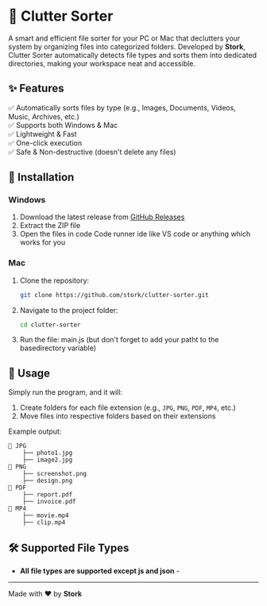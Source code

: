 # 🦅 Clutter Sorter

A smart and efficient file sorter for your PC or Mac that declutters your system by organizing files into categorized folders. Developed by **Stork**, Clutter Sorter automatically detects file types and sorts them into dedicated directories, making your workspace neat and accessible.

## ✨ Features
✅ Automatically sorts files by type (e.g., Images, Documents, Videos, Music, Archives, etc.)  
✅ Supports both Windows & Mac  
✅ Lightweight & Fast  
✅ One-click execution  
✅ Safe & Non-destructive (doesn't delete any files)  

## 🚀 Installation
### Windows
1. Download the latest release from [GitHub Releases](https://github.com/stork/clutter-sorter/)
2. Extract the ZIP file
3. Open the files in code Code runner ide like VS code or anything which works for you

### Mac
1. Clone the repository:
   ```sh
   git clone https://github.com/stork/clutter-sorter.git
   ```
2. Navigate to the project folder:
   ```sh
   cd clutter-sorter
   ```
3. Run the file:
   main.js (but don't forget to add your patht to the basedirectory variable)

## 📌 Usage
Simply run the program, and it will:
1. Create folders for each file extension (e.g., `JPG`, `PNG`, `PDF`, `MP4`, etc.)
2. Move files into respective folders based on their extensions

Example output:
```
📂 JPG
    ├── photo1.jpg
    ├── image2.jpg
📂 PNG
    ├── screenshot.png
    ├── design.png
📂 PDF
    ├── report.pdf
    ├── invoice.pdf
📂 MP4
    ├── movie.mp4
    ├── clip.mp4
```

## 🛠 Supported File Types
- **All file types are supported except js and json** - 


---
Made with ❤️ by **Stork**
